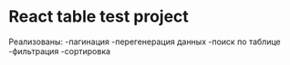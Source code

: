 # React table test project

Реализованы:
-пагинация
-перегенерация данных
-поиск по таблице
-фильтрация
-сортировка
